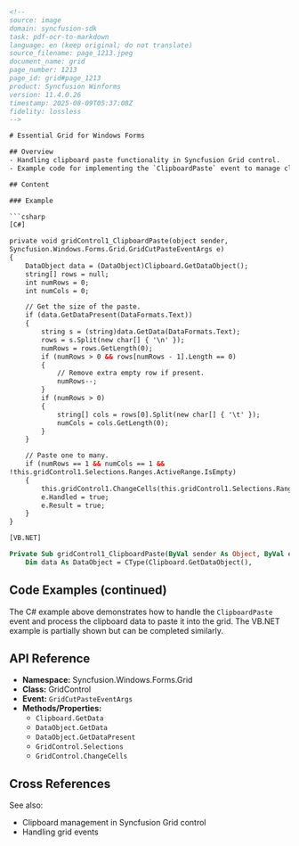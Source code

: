 ```html
<!-- 
source: image
domain: syncfusion-sdk
task: pdf-ocr-to-markdown
language: en (keep original; do not translate)
source_filename: page_1213.jpeg
document_name: grid
page_number: 1213
page_id: grid#page_1213
product: Syncfusion Winforms
version: 11.4.0.26
timestamp: 2025-08-09T05:37:08Z
fidelity: lossless
-->

# Essential Grid for Windows Forms

## Overview
- Handling clipboard paste functionality in Syncfusion Grid control.
- Example code for implementing the `ClipboardPaste` event to manage clipboard data.

## Content

### Example

```csharp
[C#]

private void gridControl1_ClipboardPaste(object sender,
Syncfusion.Windows.Forms.Grid.GridCutPasteEventArgs e)
{
    DataObject data = (DataObject)Clipboard.GetDataObject();
    string[] rows = null;
    int numRows = 0;
    int numCols = 0;

    // Get the size of the paste.
    if (data.GetDataPresent(DataFormats.Text))
    {
        string s = (string)data.GetData(DataFormats.Text);
        rows = s.Split(new char[] { '\n' });
        numRows = rows.GetLength(0);
        if (numRows > 0 && rows[numRows - 1].Length == 0)
        {
            // Remove extra empty row if present.
            numRows--;
        }
        if (numRows > 0)
        {
            string[] cols = rows[0].Split(new char[] { '\t' });
            numCols = cols.GetLength(0);
        }
    }

    // Paste one to many.
    if (numRows == 1 && numCols == 1 && 
!this.gridControl1.Selections.Ranges.ActiveRange.IsEmpty)
    {
        this.gridControl1.ChangeCells(this.gridControl1.Selections.Ranges.ActiveRange, rows[0]);
        e.Handled = true;
        e.Result = true;
    }
}
```

```vb
[VB.NET]

Private Sub gridControl1_ClipboardPaste(ByVal sender As Object, ByVal e As Syncfusion. Grid.GridCutPasteEventArgs) Handles gridControl1.ClipboardPaste
    Dim data As DataObject = CType(Clipboard.GetDataObject(),
```

## Code Examples (continued)
The C# example above demonstrates how to handle the `ClipboardPaste` event and process the clipboard data to paste it into the grid. The VB.NET example is partially shown but can be completed similarly.

## API Reference
- **Namespace:** Syncfusion.Windows.Forms.Grid
- **Class:** GridControl
- **Event:** `GridCutPasteEventArgs`
- **Methods/Properties:**
  - `Clipboard.GetData`
  - `DataObject.GetData`
  - `DataObject.GetDataPresent`
  - `GridControl.Selections`
  - `GridControl.ChangeCells`

## Cross References
See also:
- Clipboard management in Syncfusion Grid control
- Handling grid events

<!-- tags: [Syncfusion, WinForms, GridControl, ClipboardPaste, C#, VB.NET] keywords: [grid, clipboard, paste, event handling, clipboard management, Windows Forms, C#, VB.NET] -->
```